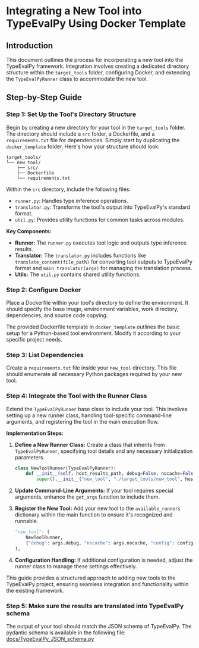 # Integrating a New Tool into TypeEvalPy Using Docker Template

## Introduction

This document outlines the process for incorporating a new tool into the TypeEvalPy framework. Integration involves creating a dedicated directory structure within the `target_tools` folder, configuring Docker, and extending the `TypeEvalPyRunner` class to accommodate the new tool.

## Step-by-Step Guide

### Step 1: Set Up the Tool's Directory Structure

Begin by creating a new directory for your tool in the `target_tools` folder. The directory should include a `src` folder, a Dockerfile, and a `requirements.txt` file for dependencies. Simply start by duplicating the `docker_template` folder. Here's how your structure should look:

```
target_tools/
└── new_tool/
    ├── src/
    ├── Dockerfile
    └── requirements.txt
```

Within the `src` directory, include the following files:

- `runner.py`: Handles type inference operations.
- `translator.py`: Transforms the tool's output into TypeEvalPy's standard format.
- `util.py`: Provides utility functions for common tasks across modules.

**Key Components:**

- **Runner:** The `runner.py` executes tool logic and outputs type inference results.
- **Translator:** The `translator.py` includes functions like `translate_content(file_path)` for converting tool outputs to TypeEvalPy format and `main_translator(args)` for managing the translation process.
- **Utils:** The `util.py` contains shared utility functions.

### Step 2: Configure Docker

Place a Dockerfile within your tool's directory to define the environment. It should specify the base image, environment variables, work directory, dependencies, and source code copying.

The provided Dockerfile template in `docker_template` outlines the basic setup for a Python-based tool environment. Modify it according to your specific project needs.

### Step 3: List Dependencies

Create a `requirements.txt` file inside your `new_tool` directory. This file should enumerate all necessary Python packages required by your new tool.

### Step 4: Integrate the Tool with the Runner Class

Extend the `TypeEvalPyRunner` base class to include your tool. This involves setting up a new runner class, handling tool-specific command-line arguments, and registering the tool in the main execution flow.

**Implementation Steps:**

1. **Define a New Runner Class:** Create a class that inherits from `TypeEvalPyRunner`, specifying tool details and any necessary initialization parameters.

    ```python
    class NewToolRunner(TypeEvalPyRunner):
        def __init__(self, host_results_path, debug=False, nocache=False):
            super().__init__("new_tool", "./target_tools/new_tool", host_results_path, nocache=nocache)
    ```

2. **Update Command-Line Arguments:** If your tool requires special arguments, enhance the `get_args` function to include them.

3. **Register the New Tool:** Add your new tool to the `available_runners` dictionary within the main function to ensure it's recognized and runnable.

    ```python
    "new_tool": (
        NewToolRunner,
        {"debug": args.debug, "nocache": args.nocache, "config": config},
    ),
    ```

4. **Configuration Handling:** If additional configuration is needed, adjust the runner class to manage these settings effectively.

This guide provides a structured approach to adding new tools to the TypeEvalPy project, ensuring seamless integration and functionality within the existing framework.

### Step 5: Make sure the results are translated into TypeEvalPy schema

The output of your tool should match the JSON schema of TypeEvalPy. The pydantic schema is available in the following file: [docs/TypeEvalPy_JSON_schema.py](TypeEvalPy_JSON_schema.py)
